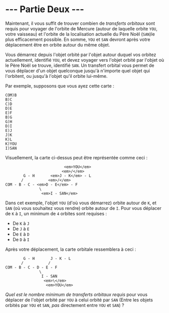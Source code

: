 # --- Partie Deux ---

Maintenant, il vous suffit de trouver combien de *transferts orbitaux* sont requis pour voyager de l'orbite de Mercure (autour de laquelle orbite `YOU`, votre vaisseau) et l'orbite de la localisation actuelle du Père Noël (`SAN`)le plus efficacement possible. En somme, `YOU` et `SAN` devront après votre déplacement être en orbite autour du même objet.

Vous démarrez depuis l'objet orbité par l'objet autour duquel vos orbitez actuellement, identifié `YOU`, et devez voyager vers l'objet orbité par l'objet où le Père Noël se trouve, identifié `SAN`. Un transfert orbital vous permet de vous déplacer d'un objet quelconque jusqu'à n'importe quel objet qui l'orbitent, ou jusqu'à l'objet qu'il orbite lui-même.

Par exemple, supposons que vous ayez cette carte :

```
COM)B
B)C
C)D
D)E
E)F
B)G
G)H
D)I
E)J
J)K
K)L
K)YOU
I)SAN
```

Visuellement, la carte ci-dessus peut être représentée comme ceci :

```
                          <em>YOU</em>
                         <em>/</em>
        G - H       <em>J - K</em> - L
       /           <em>/</em>
COM - B - C - <em>D - E</em> - F
               \
                <em>I - SAN</em>
```

Dans cet exemple, l'objet `YOU` (d'où vous démarrez) orbite autour de `K`, et `SAN` (où vous souhaitez vous rendre) orbite autour de `I`. Pour vous déplacer de `K` à `I`, un minimum de `4` orbites sont requises :

- De `K` à `J`
- De `J` à `E`
- De `E` à `D`
- De `D` à `I`

Après votre déplacement, la carte orbitale ressemblera à ceci :
 
```
        G - H       J - K - L
       /           /
COM - B - C - D - E - F
               \
                I - SAN
                 <em>\</em>
                  <em>YOU</em>
```

*Quel est le nombre minimum de transferts orbitaux requis* pour vous déplacer de l'objet orbité par `YOU` à celui orbité par `SAN` (Entre les objets orbités par `YOU` et `SAN`, *pas* directement entre `YOU` et `SAN`) ?